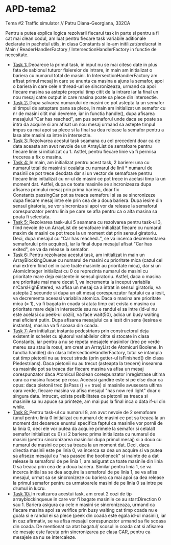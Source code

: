 # APD-tema2
Tema #2 Traffic simulator
// Patru Diana-Georgiana, 332CA

Pentru a putea explica logica rezolvarii fiecarui task in parte si pentru a fi cat mai clean codul, am luat pentru fiecare task variabile aditionale declarate in pachetul utils, in clasa Constants si le-am initilizat/prelucrat in Main / ReaderHandlerFactory / IntersectionHandlerFactory in functie de necesitate.
  * <ins> Task 1: </ins>
    Deoarece la primul task, in input nu se mai citesc date in plus fata de sablonul tuturor fisierelor de intrare, in main am initializat o bariera cu numarul total de masini. In IntersectionHandlerFactory am afisat primul mesaj in care se anunta ca masina a ajuns la semafor, apoi o bariera in care cele n thread-uri se sincronizeaza, urmand ca apoi fiecare masina sa astepte propriul timp citit de la intrare iar la final un nou mesaj catre output in care masina poate sa plece din intersectie.
 * <ins> Task 2: </ins>
    Dupa salvarea numarului de masini ce pot astepta la un semafor si timpul de asteptare pana sa plece, in main am initializat un semafor cu nr de masini citit mai devreme, iar in functia handle(), dupa afisarea mesajului "Car has reached", am pus semaforul unde daca se poate sa intra da acquire si am afisat un nou mesaj urmand sa astepte timpul impus ca mai apoi sa plece si la final sa dea release la semafor pentru a lasa alte masini sa intre in intersectie.
  * <ins> Task 3: </ins>
    Rezolvarea acestui task seamana cu cel precedent doar ca de data aceasta am avut nevoie de un ArrayList de semafoare pentru fiecare linie si initializat cu 1. Astfel, pentru fiecare linie va fi permisa trecerea a fix o masina.
  * <ins> Task 4: </ins>
    In main, am initializat pentru acest task, 2 bariere: una cu numarul total de masini si cealalta cu numarul de linii * numarul de masinii ce pot trece deodata dar si un vector de semafoare pentru fiecare linie initializat cu nr-ul de masini ce pot trece in acelasi timp la un moment dat. Astfel, dupa ce toate masinile se sincronizeaza dupa afisarea primului mesaj prin prima bariera, doar fix Constants.passingCar pot sa treaca semaforul si sa se sincronizeze dupa fiecare mesaj intre ele prin cea de a doua bariera. Dupa iesire din sensul giratoriu, se vor sincroniza si apoi vor da release la semaforul corespunzator pentru linia pe care se afla pentru ca o alta masina sa poata fi selectata.
   * <ins> Task 5: </ins>
    Rezolvarea task-ului 5 seamana cu rezolvarea pentru task-ul 3, fiind nevoie de un ArrayList de semafoare initializat fiecare cu numarul maxim de masini ce pot trece la un moment dat prin sensul giratoriu. Deci, dupa mesajul cu "Car has reached..", se va incerca decrementarea semaforului prin acquire(), iar la final dupa mesajul afisat "Car has exited", se va da release la semafor.
   * <ins> Task 6: </ins>
    Pentru rezolvarea acestui task, am initializat in main un ArrayBlockingQueue cu numarul de masini cu prioritate mica (cazul cel mai extrem fiind cel in care toate masinile au prioritate mica), dar si un AtomicInteger initializat cu 0 ce reprezinta numarul de masini cu prioritate mare deja existente in sensul giratoriu. Astfel, daca o masina are prioritate mai mare decat 1, va incrementa la inceput variabila nrCarsHighEntered, va afisa un mesaj ca a intrat in sensul giratoriu, va astepta 2 secunde si dupa un alt mesaj corespunzator faptului ca a iesit, va decrementa aceeasi variabila atomica. Daca o masina are prioritate mica (= 1), va fi bagata in coada si atata timp cat exista o masina cu prioritate mare deja in intersectie sau nu e randul ei sa intre (id-ul nu este acelasi cu peek-ul cozii), va face wait(50), adica un busy waiting mai eficient putin. Dupa afisarea mesajului ca a iesit din sens (iesirea e instanta), masina va fi scoasa din coada.
   * <ins> Task 7: </ins>
    Am initializat instanta pedestrians prin constructorul deja existent in schelet cu ajutorul variabilelor citite si stocate in clasa Constants, iar pentru a nu se repeta mesajele masinilor (trec pe verde mereu sau stau la rosu), am creat un ArrayList de Atomicuri Boolene. In functia handle() din clasa IntersectionHandlerFactory, totul se intampla cat timp pietonii nu au trecut strada (prin getter-ul isFinished() din clasa Piedestrians). Daca pietonii nu au trecut (asteapta la trecere) inseamna ca masinile pot sa treaca dar fiecare masina va afisa un mesaj corespunzator daca Atomicul Boolean corespunzator inregistrase ultima oara ca masina fusese pe rosu. Aceeasi gandire este si pe else doar ca opus: daca pietonii trec (isPass () == true) si masinile avusesera ultima oara verde, fiecare masina va afisa mesajul "has now red light" doar o singura data. Intrucat, exista posibilitatea ca pietonii sa treaca si masinile sa nu apuce sa printeze, am mai pus la final inca o data if-ul din while.
  * <ins> Task 8: </ins>
    Pentru task-ul cu numarul 8, am avut nevoie de 2 semafoare (unul pentru linia 0 initializat cu numarul de masini ce pot sa treaca la un moment dat deoarece enuntul specifica faptul ca masinile vor pornii de la linia 0, deci ele vor putea da acquire primele la semafor si celalalt semafor initializat cu 0) si 2 bariere: prima initializata cu numarul de masini (pentru sincronizarea masinilor dupa primul mesaj) si a doua cu numarul de masini ce pot sa treaca la un moment dat. Deci, daca directia masinii este pe linia 0, va incerca sa dea un acquire si va putea sa afiseze mesajul cu "has passed the bootleneck" si inainte de a dat release la semaforul de pe linia 1, am asigurat ca toate masinile din linia 0 sa treaca prin cea de a doua bariera. Similar pentru linia 1, se va incerca initial sa se dea acquire la semaforul de pe linia 1, se va afisa mesajul, urmat sa se sincronizeze cu bariera ca mai apoi sa dea release la primul semafor pentru ca urmatoarele masini de pe linia 0 sa intre pe drumul in lucru.
   * <ins> Task 10: </ins>
     In realizarea acestui task, am creat 2 cozi de tip arrayblockinqueue in care vor fi bagate masinile ce au startDirection 0 sau 1. Bariera asigura ca cele n masini se sincronizeaza, urmand ca fiecare masina apoi sa verifice prin busy waiting cat timp coada nu e goala si e randul ei sa plece (peek din coada este egala id-ul masinii), iar in caz afirmativ, se va afisa mesajul corespunzator urmand sa fie scoasa din coada. De mentionat ca atat bagatul/ scosul in coada cat si afisarea de mesaje este facuta prin sincronizarea pe clasa CAR, pentru ca mesajele sa nu se intercaleze.
